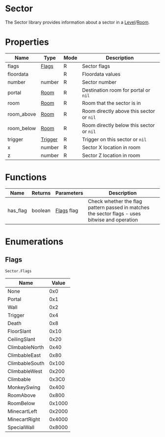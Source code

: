 # Sector

The Sector library provides information about a sector in a [Level](level.md)/[Room](room.md).

# Properties
| Name | Type | Mode | Description |
| ---- | ---- | ---- | ---- |
| flags | [Flags](#flags)| R | Sector flags |
| floordata | | R | Floordata values |
| number | number | R | Sector number |
| portal | [Room](room.md) | R | Destination room for portal or `nil` |
| room | [Room](room.md) | R | Room that the sector is in |
| room_above | [Room](room.md) | R | Room directly above this sector or `nil` |
| room_below | [Room](room.md) | R | Room directly below this sector or `nil` |
| trigger | [Trigger](trigger.md) | R | Trigger on this sector or `nil` |
| x | number | R | Sector X location in room |
| z | number | R | Sector Z location in room |

# Functions

| Name | Returns | Parameters | Description |
| ---- | ------- | ---------- | ----------- |
| has_flag | boolean | [Flags](#flags) flag | Check whether the flag pattern passed in matches the sector flags - uses bitwise and operation |

# Enumerations

## Flags

```Sector.Flags```

| Name | Value |
| ---- | ----- |
| None | 0x0 |
| Portal | 0x1 |
| Wall | 0x2 |
| Trigger | 0x4 |
| Death | 0x8 |
| FloorSlant | 0x10 |
| CeilingSlant | 0x20 |
| ClimbableNorth | 0x40 |
| ClimbableEast | 0x80 |
| ClimbableSouth | 0x100 |
| ClimbableWest | 0x200 |
| Climbable | 0x3C0 |
| MonkeySwing | 0x400 |
| RoomAbove | 0x800 |
| RoomBelow | 0x1000 |
| MinecartLeft |  0x2000 |
| MinecartRight | 0x4000 |
| SpecialWall | 0x8000 |